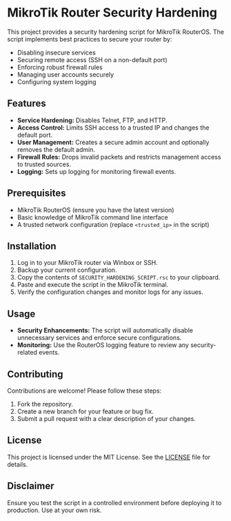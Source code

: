 # MikroTik Router Security Hardening

This project provides a security hardening script for MikroTik RouterOS. The script implements best practices to secure your router by:

- Disabling insecure services
- Securing remote access (SSH on a non-default port)
- Enforcing robust firewall rules
- Managing user accounts securely
- Configuring system logging

## Features

- **Service Hardening:** Disables Telnet, FTP, and HTTP.
- **Access Control:** Limits SSH access to a trusted IP and changes the default port.
- **User Management:** Creates a secure admin account and optionally removes the default admin.
- **Firewall Rules:** Drops invalid packets and restricts management access to trusted sources.
- **Logging:** Sets up logging for monitoring firewall events.

## Prerequisites

- MikroTik RouterOS (ensure you have the latest version)
- Basic knowledge of MikroTik command line interface
- A trusted network configuration (replace `<trusted_ip>` in the script)

## Installation

1. Log in to your MikroTik router via Winbox or SSH.
2. Backup your current configuration.
3. Copy the contents of `SECURITY_HARDENING_SCRIPT.rsc` to your clipboard.
4. Paste and execute the script in the MikroTik terminal.
5. Verify the configuration changes and monitor logs for any issues.

## Usage

- **Security Enhancements:** The script will automatically disable unnecessary services and enforce secure configurations.
- **Monitoring:** Use the RouterOS logging feature to review any security-related events.

## Contributing

Contributions are welcome! Please follow these steps:

1. Fork the repository.
2. Create a new branch for your feature or bug fix.
3. Submit a pull request with a clear description of your changes.

## License

This project is licensed under the MIT License. See the [LICENSE](LICENSE) file for details.

## Disclaimer

Ensure you test the script in a controlled environment before deploying it to production. Use at your own risk.
